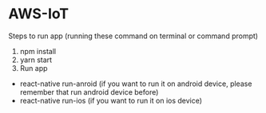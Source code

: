 # AWS-IoT
Steps to run app (running these command on terminal or command prompt)
1. npm install
2. yarn start
3. Run app
- react-native run-anroid (if you want to run it on android device, please remember that run android device before)
- react-native run-ios (if you want to run it on ios device)
